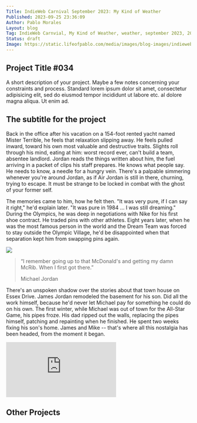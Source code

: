 ```yaml
---
Title: IndieWeb Carnival September 2023: My Kind of Weather
Published: 2023-09-25 23:36:09
Author: Pablo Morales
Layout: blog
Tag: IndieWeb Carnvial, My Kind of Weather, weather, september 2023, 2023, webmention
Status: draft
Image: https://static.lifeofpablo.com/media/images/blog-images/indieweb-carnival-sept-2023/pabs-snow-2.jpg
---
```


<article class="bg-white">
    <div class="vh-75 cover bg-center" style="background-image: url(https://static.lifeofpablo.com/media/images/blog-images/indieweb-carnival-sept-2023/pabs-snow.jpg);"></div>
    <div class="ph4 ph5-m ph6-l">
      <div class="pv5 f4 f2-ns measure center">
        <h1 class="fw6 f1 fl w-100 black-70 mt0 mb3 avenir">Project Title #034</h1>
        <p class="db lh-copy black-70 serif fw1 mv0 f4 f3-m f2-l measure baskerville">
          A short description of your project. Maybe a few notes concerning your
          constraints and process.  Standard lorem ipsum dolor sit amet, consectetur adipisicing
          elit, sed do eiusmod tempor incididunt ut labore etc. al dolore magna
          aliqua. Ut enim ad.
        </p>
      </div>
      <div class="cf mw8 center">
        <div class='fl w-33 w-50-m w-33-l pr2 pr2-l'>
          <div class="pv6 cover bg-center" style="background: url(https://static.lifeofpablo.com/media/images/blog-images/indieweb-carnival-sept-2023/snow-mound-friends.jpg);"></div>
        </div>
        <div class='fl w-33 w-50-m w-33-l ph3 pr0-m ph3-l'>
          <div class="pv6 cover bg-center" style="background-image: url(http://mrmrs.github.io/photos/003.jpg);"></div>
        </div>
        <div class='fl w-33 w-100-m w-33-l pl2 pl0-m pl2-l mt4-m'>
          <div class="pv6 cover bg-center" style="background-image: url(http://mrmrs.github.io/photos/004.jpg);"></div>
        </div>
      </div>
      <div class="measure f3 center mv5 black-70">
        <h1 class="fw6 f3 avenir">The subtitle for the project</h1>
        <p class="lh-copy measure f4 f3-ns black-70 baskerville">
          Back in the office after his vacation on a 154-foot rented yacht named Mister Terrible, he feels that relaxation slipping away. He feels pulled inward, toward his own most valuable and destructive traits. Slights roll through his mind, eating at him: worst record ever, can't build a team, absentee landlord. Jordan reads the things written about him, the fuel arriving in a packet of clips his staff prepares. He knows what people say. He needs to know, a needle for a hungry vein. There's a palpable simmering whenever you're around Jordan, as if Air Jordan is still in there, churning, trying to escape. It must be strange to be locked in combat with the ghost of your former self.
        </p>
        <p class="lh-copy measure f4 f3-ns black-70 baskerville">
          The memories came to him, how he felt then. "It was very pure, if I can say it right," he'd explain later. "It was pure in 1984 … I was still dreaming." During the Olympics, he was deep in negotiations with Nike for his first shoe contract. He traded pins with other athletes. Eight years later, when he was the most famous person in the world and the Dream Team was forced to stay outside the Olympic Village, he'd be disappointed when that separation kept him from swapping pins again.
        </p>
      </div>
      <img src="https://static.lifeofpablo.com/media/images/blog-images/indieweb-carnival-sept-2023/snow-mound-friends.jpg" class="db w-100"/>
      <blockquote class="mh0 pr0 mt5">
        <p class="f2 f1-l fw1 mv0 tc lh-title baskerville">
          “I remember going up to that McDonald's and getting my damn McRib. When I first got there.”
        </p>
        <p class="tc f6 gray">
          Michael Jordan
        </p>
      </blockquote>
      <div class="measure f4 f3-ns center mv5 black-70">
        <p class="lh-copy measure f3 black-70 baskerville">
          There's an unspoken shadow over the stories about that town house on Essex Drive. James Jordan remodeled the basement for his son. Did all the work himself, because he'd never let Michael pay for something he could do on his own. The first winter, while Michael was out of town for the All-Star Game, his pipes froze. His dad ripped out the walls, replacing the pipes himself, patching and repainting when he finished. He spent two weeks fixing his son's home. James and Mike -- that's where all this nostalgia has been headed, from the moment it began.
        </p>
        <div class="aspect-ratio aspect-ratio--16x9 mv5">
          <iframe src="https://www.youtube.com/embed/LAr6oAKieHk" class="aspect-ratio--object" frameborder="0" webkitallowfullscreen mozallowfullscreen allowfullscreen></iframe>
        </div>
      </div>
    </div>
  </article>
  <section class="cf mt5 pv5 bt b--black-05 ph6-l">
    <h1 class="tc f5 ttu fw6 tracked mb4 avenir">Other Projects</h1>
    <a href="#0" class="fl w-third w-25-ns border-box overflow-hidden ba bw2 white" title="">
      <div class="grow cover bg-center pv5 pv6-l" style="background-image:url(https://s3-us-west-2.amazonaws.com/prnt/hw-080411-cargo_960.jpg);"></div>
    </a>
    <a href="#0" class="fl w-third w-25-ns border-box overflow-hidden  ba bw2 white" title="">
      <div class="grow cover bg-top pv5 pv6-l" style="background-image:url(https://s3-us-west-2.amazonaws.com/prnt/hwspringtour-cargo_960-1.jpg);"></div>
    </a>
    <a href="#0" class="fl w-third w-25-ns border-box overflow-hidden ba bw2 white" title="">
      <div class="grow cover bg-top pv5 pv6-l" style="background-image:url(https://s3-us-west-2.amazonaws.com/prnt/cc010611.s_960.jpg);"></div>
    </a>
    <a href="#0" class="fl w-100 w-25-ns border-box overflow-hidden ba bw2 white" title="">
      <div class="grow cover bg-top pv5 pv6-l" style="background-image:url(https://s3-us-west-2.amazonaws.com/prnt/adam-stern-031209_960-2.jpg);"></div>
    </a>
    <a href="#0" class="fl w-50 border-box overflow-hidden ba bw2 white" title="">
      <div class="grow cover bg-center pv5 pv7-l" style="background-image:url(https://s3-us-west-2.amazonaws.com/prnt/zh170311.4.cargo_960.jpg);"></div>
    </a>
    <a href="#0" class="fl w-50 border-box overflow-hidden ba bw2 white" title="">
      <div class="grow cover bg-center pv5 pv7-l" style="background-image:url(https://s3-us-west-2.amazonaws.com/prnt/hw090911_960.jpg);"></div>
    </a>
  </section>


